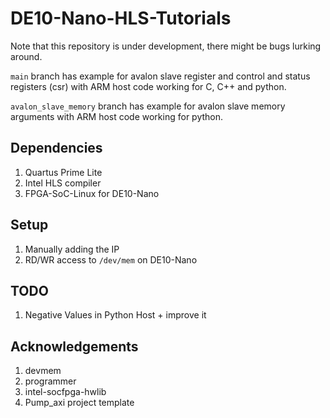 # DE10-Nano-HLS-Tutorials

Note that this repository is under development, there might be bugs lurking around.

`main` branch has example for avalon slave register and control and status registers (csr) with ARM host code working for C, C++ and python.

`avalon_slave_memory` branch has example for avalon slave memory arguments with ARM host code working for python.


## Dependencies

1. Quartus Prime Lite
2. Intel HLS compiler
3. FPGA-SoC-Linux for DE10-Nano

## Setup

1. Manually adding the IP
2. RD/WR access to `/dev/mem` on DE10-Nano

## TODO

1. Negative Values in Python Host + improve it


## Acknowledgements

1. devmem
2. programmer
3. intel-socfpga-hwlib
4. Pump_axi project template